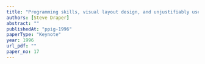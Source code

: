 ```yaml
---
title: "Programming skills, visual layout design, and unjustifiably useful testing: Three reports in the psychology of programming"
authors: [Steve Draper]
abstract: ""
publishedAt: "ppig-1996"
paperType: "Keynote"
year: 1996
url_pdf: ""
paper_no: 17
---
```

